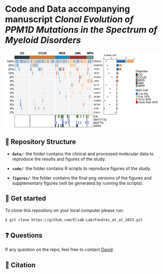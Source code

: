 # Code and Data accompanying manuscript _Clonal Evolution of PPM1D Mutations in the Spectrum of Myeloid Disorders_ 

![](./figures/main/figure_2/fig_2f.png)

## :open_file_folder: Repository Structure

- **`data/`**: the folder contains the clinical and processed molecular data to reproduce the results and figures of the study.

- **`code/`**: the folder contains R scripts to reproduce figures of the study.

- **`figures/`**: the folder contains the final png versions of the figures and supplementary figures (will be generated by running the scripts).

## :rocket: Get started

To clone this repository on your local computer please run:

```shell
$ git clone https://github.com/ElsaB-Lab/Fandrei_et_al_2025.git
```
## :question: Questions

If any question on the repo, feel free to contact [David](https://github.com/davidfdr99).

## :book: Citation
